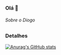 ### Olá 👋


###### Sobre o Diogo


### Detalhes

[![Anurag's GitHub stats](httpsgithub-readme-stats.vercel.appapiusername=diogo-santos21&show_icons=true&theme=dark)](httpsgithub.comanuraghazragithub-readme-stats)
